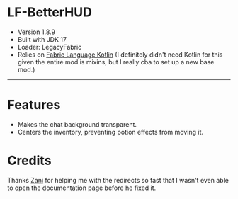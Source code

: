 # LF-BetterHUD
- Version 1.8.9
- Built with JDK 17
- Loader: LegacyFabric
- Relies on [Fabric Language Kotlin](https://modrinth.com/mod/fabric-language-kotlin/version/1.10.19+kotlin.1.9.23) (I definitely didn't need Kotlin for this given the entire mod is mixins, but I really cba to set up a new base mod.)
---
# Features
- Makes the chat background transparent.
- Centers the inventory, preventing potion effects from moving it.
# Credits
Thanks [Zani](https://github.com/Zxnii) for helping me with the redirects so fast that I wasn't even able to open the documentation page before he fixed it.